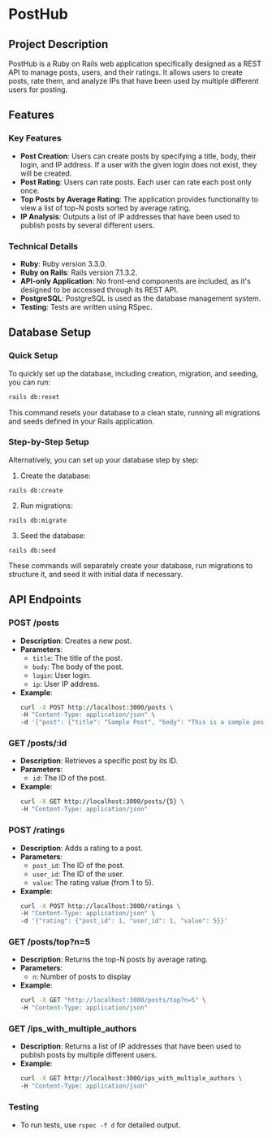 # PostHub

## Project Description

PostHub is a Ruby on Rails web application specifically designed as a REST API to manage posts, users, and their ratings.
It allows users to create posts, rate them, and analyze IPs that have been used by multiple different users for posting.

## Features

### Key Features

- **Post Creation**: Users can create posts by specifying a title, body, their login, and IP address. If a user with the given login does not exist, they will be created.
- **Post Rating**: Users can rate posts. Each user can rate each post only once.
- **Top Posts by Average Rating**: The application provides functionality to view a list of top-N posts sorted by average rating.
- **IP Analysis**: Outputs a list of IP addresses that have been used to publish posts by several different users.

### Technical Details

- **Ruby**: Ruby version 3.3.0.
- **Ruby on Rails**: Rails version 7.1.3.2.
- **API-only Application**: No front-end components are included, as it's designed to be accessed through its REST API.
- **PostgreSQL**: PostgreSQL is used as the database management system.
- **Testing**: Tests are written using RSpec.

## Database Setup

### Quick Setup

  To quickly set up the database, including creation, migration, and seeding, you can run:

  ```bash
  rails db:reset
  ```
  This command resets your database to a clean state, running all migrations and seeds defined in your Rails application.

### Step-by-Step Setup

  Alternatively, you can set up your database step by step:

  1. Create the database:
  ```
  rails db:create
  ```
  2. Run migrations:
  ```
  rails db:migrate
  ```
  3. Seed the database:
  ```
  rails db:seed
  ```
  These commands will separately create your database, run migrations to structure it, and seed it with initial data if necessary.

## API Endpoints

### POST /posts
- **Description**: Creates a new post.
- **Parameters**:
  - `title`: The title of the post.
  - `body`: The body of the post.
  - `login`: User login.
  - `ip`: User IP address.
- **Example**:
  ```bash
  curl -X POST http://localhost:3000/posts \
  -H "Content-Type: application/json" \
  -d '{"post": {"title": "Sample Post", "body": "This is a sample post body.", "login": "user1", "ip": "192.168.1.1"}}'
  ```
### GET /posts/:id
- **Description**: Retrieves a specific post by its ID.
- **Parameters**:
  - `id`: The ID of the post.
- **Example**:
  ```bash
  curl -X GET http://localhost:3000/posts/{5} \
  -H "Content-Type: application/json"
  ```

### POST /ratings

- **Description**: Adds a rating to a post.
- **Parameters**:
  - `post_id`: The ID of the post.
  - `user_id`: The ID of the user.
  - `value`: The rating value (from 1 to 5).
- **Example**:
  ```bash
  curl -X POST http://localhost:3000/ratings \
  -H "Content-Type: application/json" \
  -d '{"rating": {"post_id": 1, "user_id": 1, "value": 5}}'
  ```

### GET /posts/top?n=5

- **Description**: Returns the top-N posts by average rating.
- **Parameters**:
  - `n`: Number of posts to display
- **Example**:
  ```bash
  curl -X GET "http://localhost:3000/posts/top?n=5" \
  -H "Content-Type: application/json"
  ```

### GET /ips_with_multiple_authors

- **Description**: Returns a list of IP addresses that have been used to publish posts by multiple different users.
- **Example**:
  ```bash
  curl -X GET http://localhost:3000/ips_with_multiple_authors \
  -H "Content-Type: application/json"
  ```

### Testing
- To run tests, use `rspec -f d` for detailed output.